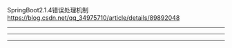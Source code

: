 SpringBoot2.1.4错误处理机制
https://blog.csdn.net/qq_34975710/article/details/89892048






---------------------------------------------------------------------------------------------------------------------











---------------------------------------------------------------------------------------------------------------------










---------------------------------------------------------------------------------------------------------------------


